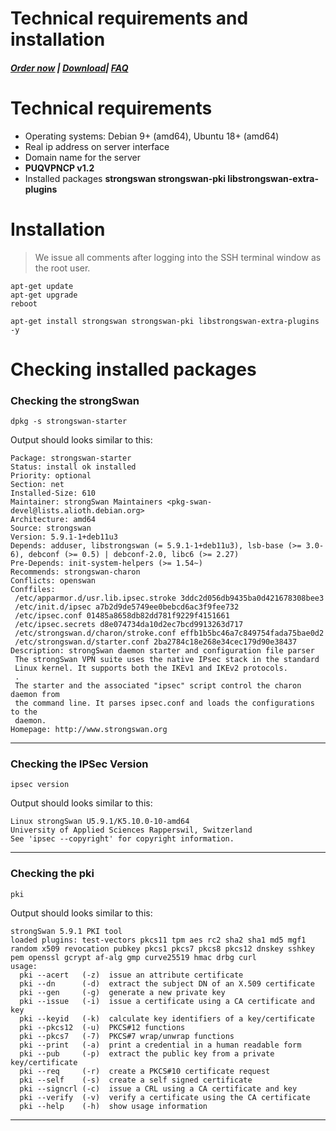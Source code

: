 # Technical requirements and installation

##### [Order now](https://puqcloud.com/index.php?rp=/store/puqvpn) | [Download](https://download.puqcloud.com/cp/puqvpncp/)| [FAQ](https://faq.puqcloud.com)

# Technical requirements

- Operating systems: Debian 9+ (amd64), Ubuntu 18+ (amd64)
- Real ip address on server interface
- Domain name for the server
- **PUQVPNCP v1.2**
- Installed packages **strongswan strongswan-pki libstrongswan-extra-plugins**

# **Installation**

>We issue all comments after logging into the SSH terminal window as the root user.

```shell
apt-get update
apt-get upgrade
reboot
```

```shell
apt-get install strongswan strongswan-pki libstrongswan-extra-plugins -y
```

# Checking installed packages

### Checking the strongSwan

```shell
dpkg -s strongswan-starter
```

Output should looks similar to this:

```shell
Package: strongswan-starter
Status: install ok installed
Priority: optional
Section: net
Installed-Size: 610
Maintainer: strongSwan Maintainers <pkg-swan-devel@lists.alioth.debian.org>
Architecture: amd64
Source: strongswan
Version: 5.9.1-1+deb11u3
Depends: adduser, libstrongswan (= 5.9.1-1+deb11u3), lsb-base (>= 3.0-6), debconf (>= 0.5) | debconf-2.0, libc6 (>= 2.27)
Pre-Depends: init-system-helpers (>= 1.54~)
Recommends: strongswan-charon
Conflicts: openswan
Conffiles:
 /etc/apparmor.d/usr.lib.ipsec.stroke 3ddc2d056db9435ba0d421678308bee3
 /etc/init.d/ipsec a7b2d9de5749ee0bebcd6ac3f9fee732
 /etc/ipsec.conf 01485a8658db82dd781f9229f4151661
 /etc/ipsec.secrets d8e074734da10d2ec7bcd9913263d717
 /etc/strongswan.d/charon/stroke.conf effb1b5bc46a7c849754fada75bae0d2
 /etc/strongswan.d/starter.conf 2ba2784c18e268e34cec179d90e38437
Description: strongSwan daemon starter and configuration file parser
 The strongSwan VPN suite uses the native IPsec stack in the standard
 Linux kernel. It supports both the IKEv1 and IKEv2 protocols.
 .
 The starter and the associated "ipsec" script control the charon daemon from
 the command line. It parses ipsec.conf and loads the configurations to the
 daemon.
Homepage: http://www.strongswan.org
```

- - - - - -

### Checking the IPSec Version

```shell
ipsec version
```

Output should looks similar to this:

```shell
Linux strongSwan U5.9.1/K5.10.0-10-amd64
University of Applied Sciences Rapperswil, Switzerland
See 'ipsec --copyright' for copyright information.
```

- - - - - -

### Checking the pki

```shell
pki
```

Output should looks similar to this:

```shell
strongSwan 5.9.1 PKI tool
loaded plugins: test-vectors pkcs11 tpm aes rc2 sha2 sha1 md5 mgf1 random x509 revocation pubkey pkcs1 pkcs7 pkcs8 pkcs12 dnskey sshkey pem openssl gcrypt af-alg gmp curve25519 hmac drbg curl
usage:
  pki --acert   (-z)  issue an attribute certificate
  pki --dn      (-d)  extract the subject DN of an X.509 certificate
  pki --gen     (-g)  generate a new private key
  pki --issue   (-i)  issue a certificate using a CA certificate and key
  pki --keyid   (-k)  calculate key identifiers of a key/certificate
  pki --pkcs12  (-u)  PKCS#12 functions
  pki --pkcs7   (-7)  PKCS#7 wrap/unwrap functions
  pki --print   (-a)  print a credential in a human readable form
  pki --pub     (-p)  extract the public key from a private key/certificate
  pki --req     (-r)  create a PKCS#10 certificate request
  pki --self    (-s)  create a self signed certificate
  pki --signcrl (-c)  issue a CRL using a CA certificate and key
  pki --verify  (-v)  verify a certificate using the CA certificate
  pki --help    (-h)  show usage information
```

- - - - - -

